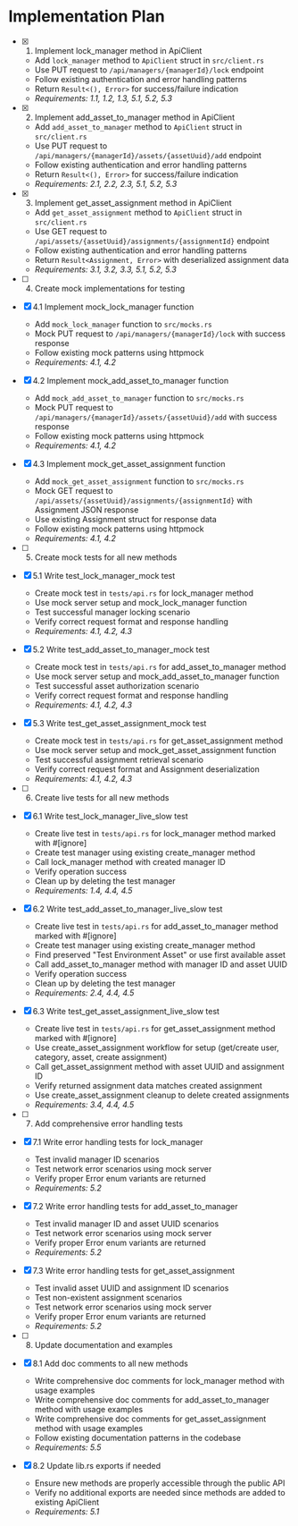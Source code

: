 # Implementation Plan

- [x] 1. Implement lock_manager method in ApiClient
  - Add `lock_manager` method to `ApiClient` struct in `src/client.rs`
  - Use PUT request to `/api/managers/{managerId}/lock` endpoint
  - Follow existing authentication and error handling patterns
  - Return `Result<(), Error>` for success/failure indication
  - _Requirements: 1.1, 1.2, 1.3, 5.1, 5.2, 5.3_

- [x] 2. Implement add_asset_to_manager method in ApiClient
  - Add `add_asset_to_manager` method to `ApiClient` struct in `src/client.rs`
  - Use PUT request to `/api/managers/{managerId}/assets/{assetUuid}/add` endpoint
  - Follow existing authentication and error handling patterns
  - Return `Result<(), Error>` for success/failure indication
  - _Requirements: 2.1, 2.2, 2.3, 5.1, 5.2, 5.3_

- [x] 3. Implement get_asset_assignment method in ApiClient
  - Add `get_asset_assignment` method to `ApiClient` struct in `src/client.rs`
  - Use GET request to `/api/assets/{assetUuid}/assignments/{assignmentId}` endpoint
  - Follow existing authentication and error handling patterns
  - Return `Result<Assignment, Error>` with deserialized assignment data
  - _Requirements: 3.1, 3.2, 3.3, 5.1, 5.2, 5.3_

- [ ] 4. Create mock implementations for testing
- [x] 4.1 Implement mock_lock_manager function
  - Add `mock_lock_manager` function to `src/mocks.rs`
  - Mock PUT request to `/api/managers/{managerId}/lock` with success response
  - Follow existing mock patterns using httpmock
  - _Requirements: 4.1, 4.2_

- [x] 4.2 Implement mock_add_asset_to_manager function
  - Add `mock_add_asset_to_manager` function to `src/mocks.rs`
  - Mock PUT request to `/api/managers/{managerId}/assets/{assetUuid}/add` with success response
  - Follow existing mock patterns using httpmock
  - _Requirements: 4.1, 4.2_

- [x] 4.3 Implement mock_get_asset_assignment function
  - Add `mock_get_asset_assignment` function to `src/mocks.rs`
  - Mock GET request to `/api/assets/{assetUuid}/assignments/{assignmentId}` with Assignment JSON response
  - Use existing Assignment struct for response data
  - Follow existing mock patterns using httpmock
  - _Requirements: 4.1, 4.2_

- [ ] 5. Create mock tests for all new methods
- [x] 5.1 Write test_lock_manager_mock test
  - Create mock test in `tests/api.rs` for lock_manager method
  - Use mock server setup and mock_lock_manager function
  - Test successful manager locking scenario
  - Verify correct request format and response handling
  - _Requirements: 4.1, 4.2, 4.3_

- [x] 5.2 Write test_add_asset_to_manager_mock test
  - Create mock test in `tests/api.rs` for add_asset_to_manager method
  - Use mock server setup and mock_add_asset_to_manager function
  - Test successful asset authorization scenario
  - Verify correct request format and response handling
  - _Requirements: 4.1, 4.2, 4.3_

- [x] 5.3 Write test_get_asset_assignment_mock test
  - Create mock test in `tests/api.rs` for get_asset_assignment method
  - Use mock server setup and mock_get_asset_assignment function
  - Test successful assignment retrieval scenario
  - Verify correct request format and Assignment deserialization
  - _Requirements: 4.1, 4.2, 4.3_

- [ ] 6. Create live tests for all new methods
- [x] 6.1 Write test_lock_manager_live_slow test
  - Create live test in `tests/api.rs` for lock_manager method marked with #[ignore]
  - Create test manager using existing create_manager method
  - Call lock_manager method with created manager ID
  - Verify operation success
  - Clean up by deleting the test manager
  - _Requirements: 1.4, 4.4, 4.5_

- [x] 6.2 Write test_add_asset_to_manager_live_slow test
  - Create live test in `tests/api.rs` for add_asset_to_manager method marked with #[ignore]
  - Create test manager using existing create_manager method
  - Find preserved "Test Environment Asset" or use first available asset
  - Call add_asset_to_manager method with manager ID and asset UUID
  - Verify operation success
  - Clean up by deleting the test manager
  - _Requirements: 2.4, 4.4, 4.5_

- [x] 6.3 Write test_get_asset_assignment_live_slow test
  - Create live test in `tests/api.rs` for get_asset_assignment method marked with #[ignore]
  - Use create_asset_assignment workflow for setup (get/create user, category, asset, create assignment)
  - Call get_asset_assignment method with asset UUID and assignment ID
  - Verify returned assignment data matches created assignment
  - Use create_asset_assignment cleanup to delete created assignments
  - _Requirements: 3.4, 4.4, 4.5_

- [ ] 7. Add comprehensive error handling tests
- [x] 7.1 Write error handling tests for lock_manager
  - Test invalid manager ID scenarios
  - Test network error scenarios using mock server
  - Verify proper Error enum variants are returned
  - _Requirements: 5.2_

- [x] 7.2 Write error handling tests for add_asset_to_manager
  - Test invalid manager ID and asset UUID scenarios
  - Test network error scenarios using mock server
  - Verify proper Error enum variants are returned
  - _Requirements: 5.2_

- [x] 7.3 Write error handling tests for get_asset_assignment
  - Test invalid asset UUID and assignment ID scenarios
  - Test non-existent assignment scenarios
  - Test network error scenarios using mock server
  - Verify proper Error enum variants are returned
  - _Requirements: 5.2_

- [ ] 8. Update documentation and examples
- [x] 8.1 Add doc comments to all new methods
  - Write comprehensive doc comments for lock_manager method with usage examples
  - Write comprehensive doc comments for add_asset_to_manager method with usage examples
  - Write comprehensive doc comments for get_asset_assignment method with usage examples
  - Follow existing documentation patterns in the codebase
  - _Requirements: 5.5_

- [x] 8.2 Update lib.rs exports if needed
  - Ensure new methods are properly accessible through the public API
  - Verify no additional exports are needed since methods are added to existing ApiClient
  - _Requirements: 5.1_